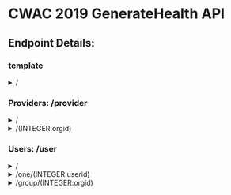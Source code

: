 # CWAC 2019 GenerateHealth API
## Endpoint Details:
### template
<details>
	<summary> / </summary>

- Authenticated Path
	- GET: 
		- Description: Retrieve all valid providers
		- Requires: Nothing
		- Accepts: Nothing
		- Returns: Array
	- POST:
		- Description: Add new provider
		- Requires: Object containing:
			- OPTIONAL:
		- Accepts: JSON body with above
		- Returns: Array
	- PUT: DISABLED
		- Description: 
		- Requires: Nothing
		- Accepts: Nothing
		- Returns: Nothing
</details>

### Providers: /provider
<details>
	<summary> / </summary>

- Authenticated Path
	- GET: 
		- Description: Retrieve all valid providers
		- Requires: Nothing
		- Accepts: Nothing
		- Returns: Array
	- POST:
		- Description: Add new provider
		- Requires: Object containing:
			- provider_name
			- phone
			- hours
			- OPTIONAL:
				- desc
				- days
		- Accepts: JSON body with above
		- Returns: Query Result Object
	- PUT: DISABLED
		- Description: 
		- Requires: Nothing
		- Accepts: Nothing
		- Returns: Nothing
</details>

<details>
	<summary> /(INTEGER:orgid) </summary>

- Authenticated Path
	- GET: 
		- Description: Retrieve all valid providers
		- Requires: orgid
		- Accepts: Nothing
		- Returns: Query Result Object
	- POST: DISABLED
		- Description: 
		- Requires: Nothing
		- Accepts: Nothing
		- Returns: Nothing
	- PUT: WIP
		- Description: Update target provider
		- Requires: 
			- orgid
			- Object containing (OPTIONAL):
				- provider_name
				- phone
				- hours
				- desc
				- days
		- Accepts: JSON body with above
		- Returns: Query Result Object
</details>

<!-- TODO -->
### Users: /user
<details>
	<summary> / </summary>

- Authenticated Path
	- GET: 
		- Description: Retrieve all valid users
		- Requires: Nothing
		- Accepts: Nothing
		- Returns: Array
	- POST:
		- Description: Add new provider
		- Requires: Object containing:
			- OPTIONAL:
		- Accepts: JSON body with above
		- Returns: Array
	- PUT: DISABLED
		- Description: 
		- Requires: Nothing
		- Accepts: Nothing
		- Returns: Nothing
</details>

<details>
	<summary> /one/(INTEGER:userid) </summary>

- Authenticated Path
	- GET: 
		- Description: Retrieve target user
		- Requires: Nothing
		- Accepts: Nothing
		- Returns: Array
	- POST:
		- Description: Add new provider
		- Requires: Object containing:
			- OPTIONAL:
		- Accepts: JSON body with above
		- Returns: Array
	- PUT: DISABLED
		- Description: 
		- Requires: Nothing
		- Accepts: Nothing
		- Returns: Nothing
</details>

<details>
	<summary> /group/(INTEGER:orgid) </summary>

- Authenticated Path
	- GET: 
		- Description: Retrieve all valid users for target provider
		- Requires: Nothing
		- Accepts: Nothing
		- Returns: Array
	- POST:
		- Description: Add new provider
		- Requires: Object containing:
			- OPTIONAL:
		- Accepts: JSON body with above
		- Returns: Array
	- PUT: DISABLED
		- Description: 
		- Requires: Nothing
		- Accepts: Nothing
		- Returns: Nothing
</details>